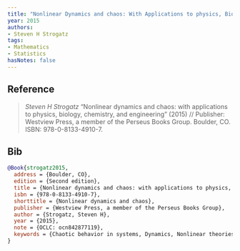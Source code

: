 ```yaml
---
title: "Nonlinear Dynamics and chaos: With Applications to physics, Biology, Chemistry, and Engineering"
year: 2015
authors:
- Steven H Strogatz
tags:
- Mathematics
- Statistics
hasNotes: false
---
```


## Reference

> <i>Steven H Strogatz</i> “Nonlinear dynamics and chaos: with applications to physics, biology, chemistry, and engineering” (2015) // Publisher: Westview Press, a member of the Perseus Books Group. Boulder, CO. ISBN:&nbsp;978-0-8133-4910-7.

## Bib

```bib
@Book{strogatz2015,
  address = {Boulder, CO},
  edition = {Second edition},
  title = {Nonlinear dynamics and chaos: with applications to physics, biology, chemistry, and engineering},
  isbn = {978-0-8133-4910-7},
  shorttitle = {Nonlinear dynamics and chaos},
  publisher = {Westview Press, a member of the Perseus Books Group},
  author = {Strogatz, Steven H},
  year = {2015},
  note = {OCLC: ocn842877119},
  keywords = {Chaotic behavior in systems, Dynamics, Nonlinear theories}
}
```

